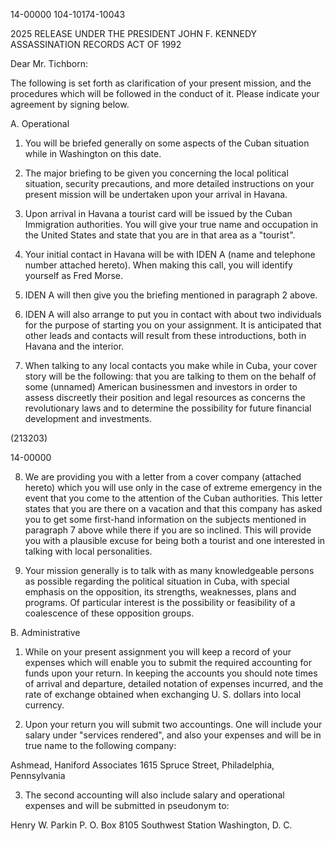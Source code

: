 14-00000
104-10174-10043

2025 RELEASE UNDER THE PRESIDENT JOHN F. KENNEDY ASSASSINATION RECORDS ACT OF 1992

Dear Mr. Tichborn:

The following is set forth as clarification of your present mission, and the procedures which will be followed in the conduct of it. Please indicate your agreement by signing below.

A. Operational

1. You will be briefed generally on some aspects of the Cuban situation while in Washington on this date.

2. The major briefing to be given you concerning the local political situation, security precautions, and more detailed instructions on your present mission will be undertaken upon your arrival in Havana.

3. Upon arrival in Havana a tourist card will be issued by the Cuban Immigration authorities. You will give your true name and occupation in the United States and state that you are in that area as a "tourist".

4. Your initial contact in Havana will be with IDEN A (name and telephone number attached hereto). When making this call, you will identify yourself as Fred Morse.

5. IDEN A will then give you the briefing mentioned in paragraph 2 above.

6. IDEN A will also arrange to put you in contact with about two individuals for the purpose of starting you on your assignment. It is anticipated that other leads and contacts will result from these introductions, both in Havana and the interior.

7. When talking to any local contacts you make while in Cuba, your cover story will be the following: that you are talking to them on the behalf of some (unnamed) American businessmen and investors in order to assess discreetly their position and legal resources as concerns the revolutionary laws and to determine the possibility for future financial development and investments.

(213203)

14-00000

8. We are providing you with a letter from a cover company (attached hereto) which you will use only in the case of extreme emergency in the event that you come to the attention of the Cuban authorities. This letter states that you are there on a vacation and that this company has asked you to get some first-hand information on the subjects mentioned in paragraph 7 above while there if you are so inclined. This will provide you with a plausible excuse for being both a tourist and one interested in talking with local personalities.

9. Your mission generally is to talk with as many knowledgeable persons as possible regarding the political situation in Cuba, with special emphasis on the opposition, its strengths, weaknesses, plans and programs. Of particular interest is the possibility or feasibility of a coalescence of these opposition groups.

B. Administrative

1. While on your present assignment you will keep a record of your expenses which will enable you to submit the required accounting for funds upon your return. In keeping the accounts you should note times of arrival and departure, detailed notation of expenses incurred, and the rate of exchange obtained when exchanging U. S. dollars into local currency.

2. Upon your return you will submit two accountings. One will include your salary under "services rendered", and also your expenses and will be in true name to the following company:

Ashmead, Haniford Associates
1615 Spruce Street,
Philadelphia, Pennsylvania

3. The second accounting will also include salary and operational expenses and will be submitted in pseudonym to:

Henry W. Parkin
P. O. Box 8105
Southwest Station
Washington, D. C.
